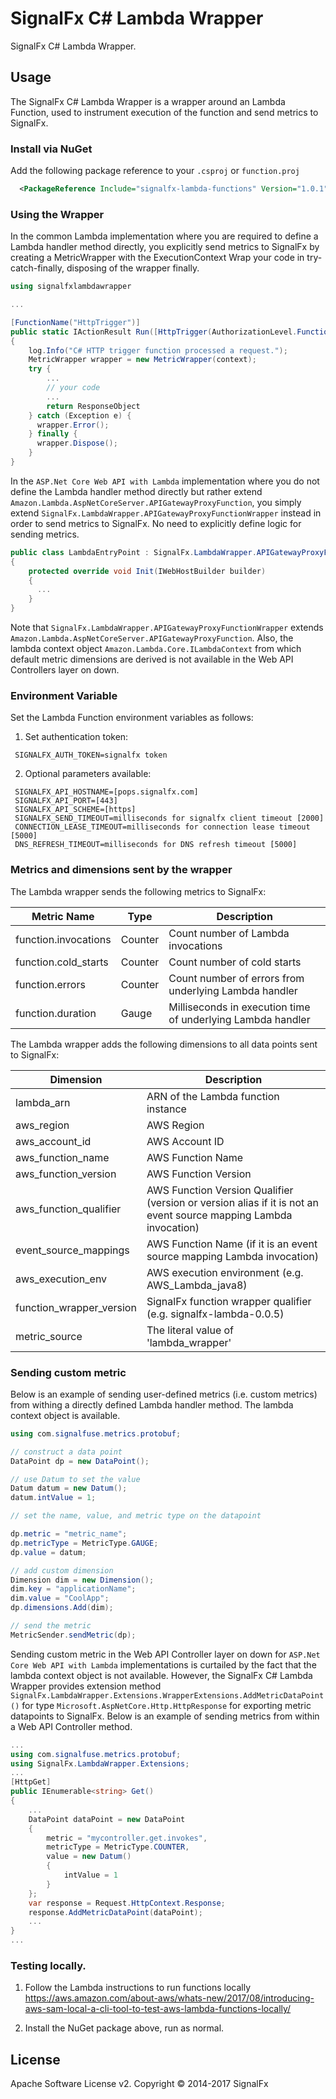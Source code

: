 # SignalFx C# Lambda Wrapper

SignalFx C# Lambda Wrapper.

## Usage

The SignalFx C# Lambda Wrapper is a wrapper around an Lambda Function, used to instrument execution of the function and send metrics to SignalFx.

### Install via NuGet
Add the following package reference to your `.csproj` or `function.proj`
```xml
  <PackageReference Include="signalfx-lambda-functions" Version="1.0.1"/>
```


### Using the Wrapper

In the common Lambda implementation where you are required to define a Lambda handler method directly, you explicitly send metrics to SignalFx by creating a MetricWrapper with the ExecutionContext Wrap your code in try-catch-finally, disposing of the wrapper finally.
```cs
using signalfxlambdawrapper

...

[FunctionName("HttpTrigger")]
public static IActionResult Run([HttpTrigger(AuthorizationLevel.Function, "get", "post", Route = null)]HttpRequest req, TraceWriter log, ExecutionContext context)
{
    log.Info("C# HTTP trigger function processed a request.");
    MetricWrapper wrapper = new MetricWrapper(context);
    try { 
        ...
        // your code
        ...
        return ResponseObject
    } catch (Exception e) {
      wrapper.Error();
    } finally {
      wrapper.Dispose();
    }
}
```
In the `ASP.Net Core Web API with Lambda` implementation where you do not define the Lambda handler method directly but rather extend `Amazon.Lambda.AspNetCoreServer.APIGatewayProxyFunction`, you simply extend `SignalFx.LambdaWrapper.APIGatewayProxyFunctionWrapper` instead in order to send metrics to SignalFx. No need to explicitly define logic for sending metrics.
```cs
public class LambdaEntryPoint : SignalFx.LambdaWrapper.APIGatewayProxyFunctionWrapper
{
    protected override void Init(IWebHostBuilder builder)
    {
      ...
    }
}
```
Note that `SignalFx.LambdaWrapper.APIGatewayProxyFunctionWrapper` extends `Amazon.Lambda.AspNetCoreServer.APIGatewayProxyFunction`. Also, the lambda context object `Amazon.Lambda.Core.ILambdaContext` from which default metric dimensions are derived is not available in the Web API Controllers layer on down.

### Environment Variable
Set the Lambda Function environment variables as follows:

1) Set authentication token:
```
 SIGNALFX_AUTH_TOKEN=signalfx token
```
2) Optional parameters available:
```
 SIGNALFX_API_HOSTNAME=[pops.signalfx.com]
 SIGNALFX_API_PORT=[443]
 SIGNALFX_API_SCHEME=[https]
 SIGNALFX_SEND_TIMEOUT=milliseconds for signalfx client timeout [2000]
 CONNECTION_LEASE_TIMEOUT=milliseconds for connection lease timeout [5000]
 DNS_REFRESH_TIMEOUT=milliseconds for DNS refresh timeout [5000]
```

### Metrics and dimensions sent by the wrapper
The Lambda wrapper sends the following metrics to SignalFx:

| Metric Name  | Type | Description |
| ------------- | ------------- | ---|
| function.invocations  | Counter  | Count number of Lambda invocations|
| function.cold_starts  | Counter  | Count number of cold starts|
| function.errors  | Counter  | Count number of errors from underlying Lambda handler|
| function.duration  | Gauge  | Milliseconds in execution time of underlying Lambda handler|

The Lambda wrapper adds the following dimensions to all data points sent to SignalFx:

| Dimension | Description |
| ------------- | ---|
| lambda_arn  | ARN of the Lambda function instance |
| aws_region  | AWS Region  |
| aws_account_id | AWS Account ID  |
| aws_function_name  | AWS Function Name |
| aws_function_version  | AWS Function Version |
| aws_function_qualifier  | AWS Function Version Qualifier (version or version alias if it is not an event source mapping Lambda invocation) |
| event_source_mappings  | AWS Function Name (if it is an event source mapping Lambda invocation) |
| aws_execution_env  | AWS execution environment (e.g. AWS_Lambda_java8) |
| function_wrapper_version  | SignalFx function wrapper qualifier (e.g. signalfx-lambda-0.0.5) |
| metric_source | The literal value of 'lambda_wrapper' |

### Sending custom metric

Below is an example of sending user-defined metrics (i.e. custom metrics) from withing a directly defined Lambda handler method. The lambda context object is available.

```cs
using com.signalfuse.metrics.protobuf;

// construct a data point
DataPoint dp = new DataPoint();

// use Datum to set the value
Datum datum = new Datum();
datum.intValue = 1;

// set the name, value, and metric type on the datapoint

dp.metric = "metric_name";
dp.metricType = MetricType.GAUGE;
dp.value = datum;

// add custom dimension
Dimension dim = new Dimension();
dim.key = "applicationName";
dim.value = "CoolApp";
dp.dimensions.Add(dim);

// send the metric
MetricSender.sendMetric(dp);
```

Sending custom metric in the Web API Controller layer on down for `ASP.Net Core Web API with Lambda` implementations is curtailed by the fact that the lambda context object is not available. However, the SignalFx C# Lambda Wrapper provides extension method `SignalFx.LambdaWrapper.Extensions.WrapperExtensions.AddMetricDataPoint()` for type `Microsoft.AspNetCore.Http.HttpResponse` for exporting metric datapoints to SignalFx. Below is an example of sending metrics from within a Web API Controller method.

```cs
...
using com.signalfuse.metrics.protobuf;
using SignalFx.LambdaWrapper.Extensions;
...
[HttpGet]
public IEnumerable<string> Get()
{
    ...
    DataPoint dataPoint = new DataPoint
    {
        metric = "mycontroller.get.invokes",
        metricType = MetricType.COUNTER,
        value = new Datum()
        {
            intValue = 1
        }
    };
    var response = Request.HttpContext.Response;
    response.AddMetricDataPoint(dataPoint);
    ...
}
...
```

### Testing locally.
1) Follow the Lambda instructions to run functions locally https://aws.amazon.com/about-aws/whats-new/2017/08/introducing-aws-sam-local-a-cli-tool-to-test-aws-lambda-functions-locally/

2) Install the NuGet package above, run as normal.


## License

Apache Software License v2. Copyright © 2014-2017 SignalFx
